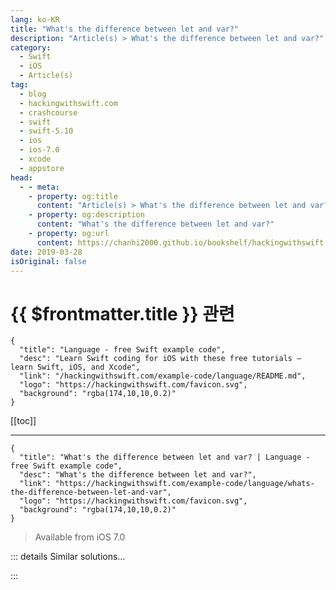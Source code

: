 ```yaml
---
lang: ko-KR
title: "What's the difference between let and var?"
description: "Article(s) > What's the difference between let and var?"
category:
  - Swift
  - iOS
  - Article(s)
tag: 
  - blog
  - hackingwithswift.com
  - crashcourse
  - swift
  - swift-5.10
  - ios
  - ios-7.0
  - xcode
  - appstore
head:
  - - meta:
    - property: og:title
      content: "Article(s) > What's the difference between let and var?"
    - property: og:description
      content: "What's the difference between let and var?"
    - property: og:url
      content: https://chanhi2000.github.io/bookshelf/hackingwithswift.com/example-code/language/whats-the-difference-between-let-and-var.html
date: 2019-03-28
isOriginal: false
---
```


# {{ $frontmatter.title }} 관련

```component VPCard
{
  "title": "Language - free Swift example code",
  "desc": "Learn Swift coding for iOS with these free tutorials – learn Swift, iOS, and Xcode",
  "link": "/hackingwithswift.com/example-code/language/README.md",
  "logo": "https://hackingwithswift.com/favicon.svg",
  "background": "rgba(174,10,10,0.2)"
}
```

[[toc]]

---

```component VPCard
{
  "title": "What's the difference between let and var? | Language - free Swift example code",
  "desc": "What's the difference between let and var?",
  "link": "https://hackingwithswift.com/example-code/language/whats-the-difference-between-let-and-var",
  "logo": "https://hackingwithswift.com/favicon.svg",
  "background": "rgba(174,10,10,0.2)"
}
```

> Available from iOS 7.0

<!-- TODO: 작성 -->

<!-- 
Swift lets you create both variables and constants as ways to reference your data, but there's a strong push (even Xcode warnings!) if you create things as variables then never change them. To make a constant, use `let` like this:

```swift
let x = 10
```

To make a variable, use `var` like this:

```swift
var y = 20
```

The reason Swift strongly encourages you to use constants wherever possible is because it's safer: if you say "this value will never change," then Swift will refuse to let you change it even by accident. It also opens the possibility of compiler optimizations if the system knows certain data will not change.

-->

::: details Similar solutions…

<!--
/quick-start/swiftui/swiftui-tips-and-tricks">SwiftUI tips and tricks 
/example-code/games/how-to-create-a-random-terrain-tile-map-using-sktilemapnode-and-gkperlinnoisesource">How to create a random terrain tile map using SKTileMapNode and GKPerlinNoiseSource 
/example-code/uikit/how-to-create-live-playgrounds-in-xcode">How to create live playgrounds in Xcode 
/quick-start/swiftui/all-swiftui-property-wrappers-explained-and-compared">All SwiftUI property wrappers explained and compared 
/quick-start/concurrency/whats-the-difference-between-async-let-tasks-and-task-groups">What’s the difference between async let, tasks, and task groups?</a>
-->

:::

